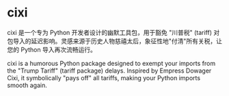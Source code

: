 # cixi
cixi 是一个专为 Python 开发者设计的幽默工具包，用于豁免 "川普税" (tariff) 对包导入的延迟影响。灵感来源于历史人物慈禧太后，象征性地"付清"所有关税，让您的 Python 导入再次流畅运行。

cixi is a humorous Python package designed to exempt your imports from the "Trump Tariff" (tariff package) delays. Inspired by Empress Dowager Cixi, it symbolically "pays off" all tariffs, making your Python imports smooth again.
